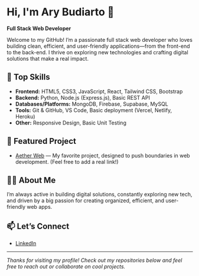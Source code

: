 # Hi, I'm Ary Budiarto 👋

**Full Stack Web Developer**

Welcome to my GitHub! I’m a passionate full stack web developer who loves building clean, efficient, and user-friendly applications—from the front-end to the back-end. I thrive on exploring new technologies and crafting digital solutions that make a real impact.

## 🚀 Top Skills
- **Frontend:** HTML5, CSS3, JavaScript, React, Tailwind CSS, Bootstrap
- **Backend:** Python, Node.js (Express.js), Basic REST API
- **Databases/Platforms:** MongoDB, Firebase, Supabase, MySQL
- **Tools:** Git & GitHub, VS Code, Basic deployment (Vercel, Netlify, Heroku)
- **Other:** Responsive Design, Basic Unit Testing

## 🌟 Featured Project
- [Aether Web](https://github.com/jouyai/aether-web) — My favorite project, designed to push boundaries in web development. (Feel free to add a real link!)

## 👨‍💻 About Me
I’m always active in building digital solutions, constantly exploring new tech, and driven by a big passion for creating organized, efficient, and user-friendly web apps.

## 📫 Let’s Connect
- [LinkedIn](https://www.linkedin.com/in/arybudiarto6/)

---

*Thanks for visiting my profile! Check out my repositories below and feel free to reach out or collaborate on cool projects.*
